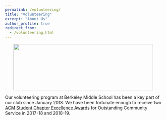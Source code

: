 ```yaml
---
permalink: /volunteering/
title: "Volunteering"
excerpt: "About Us"
author_profile: true
redirect_from: 
  - /volunteering.html
---
```


<p align="center"> <img src= "images/CommunityService_2019.png" width="450" height="150"> </p>

Our volunteering program at Berkeley Middle School has been a key part of our club since January 2018. We have been fortunate enough to receive two [ACM Student Chapter Excellence Awards](https://www.acm.org/chapters/student-chapter-excellence-awards/past-winners/past-winners) for Outstanding Community Service in 2017-18 and 2018-19. 

